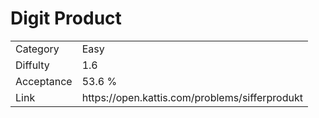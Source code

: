 # Digit Product

<table>
    <tr>
        <td>Category</td>
        <td>Easy</td>
    </tr>
    <tr>
        <td>Diffulty</td>
        <td>1.6</td>
    </tr>
    <tr>
        <td>Acceptance</td>
        <td>53.6 %</td>
    </tr>
    <tr>
        <td>Link</td>
        <td>https://open.kattis.com/problems/sifferprodukt</td>
    </tr>
</table>
